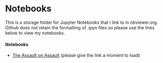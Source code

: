 # Notebooks

This is a storage folder for Jupyter Notebooks that I link to in nbviewer.org. Github does not retain the formatting of .ipyn files so please use the links below to view my notebooks.

#### Notebooks
- [The Assault on Assault](https://nbviewer.org/github/mtollefsen/overwatch-league-data-projects/blob/main/Notebooks/The%20Assault%20on%20Assault.ipynb) (please give the link a moment to load)

